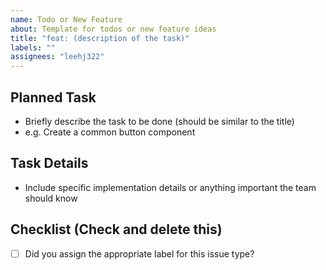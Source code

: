 ```yaml
---
name: Todo or New Feature
about: Template for todos or new feature ideas
title: "feat: (description of the task)"
labels: ""
assignees: "leehj322"
---
```


## Planned Task

- Briefly describe the task to be done (should be similar to the title)
- e.g. Create a common button component

## Task Details

- Include specific implementation details or anything important the team should know

## Checklist (Check and delete this)

- [ ] Did you assign the appropriate label for this issue type?
